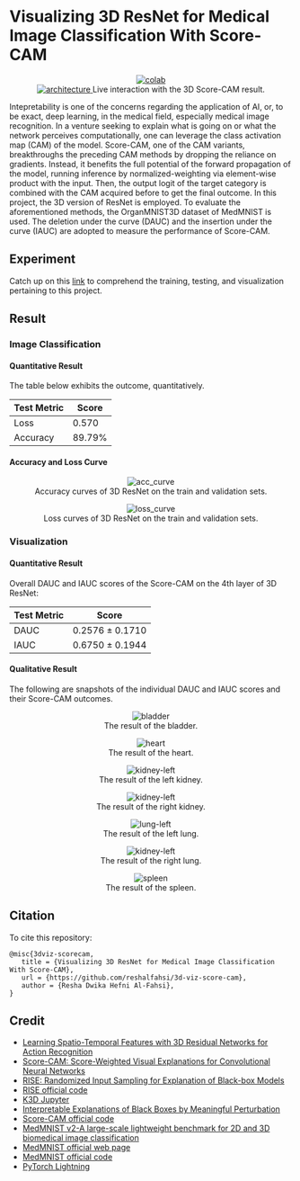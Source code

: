 # Visualizing 3D ResNet for Medical Image Classification With Score-CAM

 <div align="center">
    <a href="https://colab.research.google.com/github/reshalfahsi/3d-viz-score-cam/blob/master/Visualizing_3D_ResNet_Medical_Image_Classification_With_Score_CAM.ipynb"><img src="https://colab.research.google.com/assets/colab-badge.svg" alt="colab"></a>
    <br />
 </div>


<div align="center">
    <a href="https://reshalfahsi.github.io/3d-viz-score-cam">
       <img src="https://github.com/reshalfahsi/3d-viz-score-cam/blob/master/assets/plot_00404.png" alt="architecture" >
       </img>
    </a>
    Live interaction with the 3D Score-CAM result.
    <br />
</div>

Intepretability is one of the concerns regarding the application of AI, or, to be exact, deep learning, in the medical field, especially medical image recognition. In a venture seeking to explain what is going on or what the network perceives computationally, one can leverage the class activation map (CAM) of the model. Score-CAM, one of the CAM variants, breakthroughs the preceding CAM methods by dropping the reliance on gradients. Instead, it benefits the full potential of the forward propagation of the model, running inference by normalized-weighting via element-wise product with the input. Then, the output logit of the target category is combined with the CAM acquired before to get the final outcome. In this project, the 3D version of ResNet is employed. To evaluate the aforementioned methods, the OrganMNIST3D dataset of MedMNIST is used. The deletion under the curve (DAUC) and the insertion under the curve (IAUC) are adopted to measure the performance of Score-CAM.


## Experiment

Catch up on this [link](https://github.com/reshalfahsi/3d-viz-score-cam/blob/master/Visualizing_3D_ResNet_Medical_Image_Classification_With_Score_CAM.ipynb) to comprehend the training, testing, and visualization pertaining to this project.


## Result

### Image Classification

#### Quantitative Result

The table below exhibits the outcome, quantitatively.

Test Metric  | Score
------------ | -------------
Loss         | 0.570
Accuracy     | 89.79%


#### Accuracy and Loss Curve

<p align="center"> <img src="https://github.com/reshalfahsi/3d-viz-score-cam/blob/master/assets/acc_curve.png" alt="acc_curve" > <br /> Accuracy curves of 3D ResNet on the train and validation sets. </p>

<p align="center"> <img src="https://github.com/reshalfahsi/3d-viz-score-cam/blob/master/assets/loss_curve.png" alt="loss_curve" > <br /> Loss curves of 3D ResNet on the train and validation sets. </p>


### Visualization

#### Quantitative Result

Overall DAUC and IAUC scores of the Score-CAM on the 4th layer of 3D ResNet:

Test Metric  | Score
------------ | ----------------
DAUC         | 0.2576 ± 0.1710
IAUC         | 0.6750 ± 0.1944


#### Qualitative Result

The following are snapshots of the individual DAUC and IAUC scores and their Score-CAM outcomes.

<p align="center"> <img src="https://github.com/reshalfahsi/3d-viz-score-cam/blob/master/assets/viz-bladder.png" alt="bladder" > <br /> The result of the bladder. </p>

<p align="center"> <img src="https://github.com/reshalfahsi/3d-viz-score-cam/blob/master/assets/viz-heart.png" alt="heart" > <br /> The result of the heart. </p>

<p align="center"> <img src="https://github.com/reshalfahsi/3d-viz-score-cam/blob/master/assets/viz-kidney-left.png" alt="kidney-left" > <br /> The result of the left kidney. </p>

<p align="center"> <img src="https://github.com/reshalfahsi/3d-viz-score-cam/blob/master/assets/viz-kidney-right.png" alt="kidney-left" > <br /> The result of the right kidney. </p>

<p align="center"> <img src="https://github.com/reshalfahsi/3d-viz-score-cam/blob/master/assets/viz-lung-left.png" alt="lung-left" > <br /> The result of the left lung. </p>

<p align="center"> <img src="https://github.com/reshalfahsi/3d-viz-score-cam/blob/master/assets/viz-lung-right.png" alt="kidney-left" > <br /> The result of the right lung. </p>

<p align="center"> <img src="https://github.com/reshalfahsi/3d-viz-score-cam/blob/master/assets/viz-spleen.png" alt="spleen" > <br /> The result of the spleen. </p>


## Citation

To cite this repository:

```
@misc{3dviz-scorecam,
   title = {Visualizing 3D ResNet for Medical Image Classification With Score-CAM},
   url = {https://github.com/reshalfahsi/3d-viz-score-cam},
   author = {Resha Dwika Hefni Al-Fahsi},
}
```


## Credit

- [Learning Spatio-Temporal Features with 3D Residual Networks for Action Recognition](https://arxiv.org/pdf/1708.07632)
- [Score-CAM: Score-Weighted Visual Explanations for Convolutional Neural Networks](https://openaccess.thecvf.com/content_CVPRW_2020/papers/w1/Wang_Score-CAM_Score-Weighted_Visual_Explanations_for_Convolutional_Neural_Networks_CVPRW_2020_paper.pdf)
- [RISE: Randomized Input Sampling for Explanation of Black-box Models](https://arxiv.org/pdf/1806.07421)
- [RISE official code](https://github.com/eclique/RISE)
- [K3D Jupyter](https://github.com/K3D-tools/K3D-jupyter)
- [Interpretable Explanations of Black Boxes by Meaningful Perturbation](https://arxiv.org/pdf/1704.03296)
- [Score-CAM official code](https://github.com/haofanwang/Score-CAM)
- [MedMNIST v2-A large-scale lightweight benchmark for 2D and 3D biomedical image classification](https://arxiv.org/pdf/2110.14795)
- [MedMNIST official web page](https://medmnist.com/)
- [MedMNIST official code](https://github.com/MedMNIST/MedMNIST)
- [PyTorch Lightning](https://lightning.ai/docs/pytorch/latest/)
